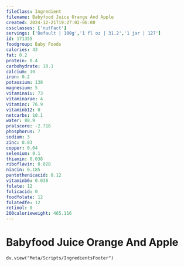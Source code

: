 ```yaml
---
fileClass: Ingredient
filename: Babyfood Juice Orange And Apple
created: 2024-12-21T19:27:02-06:00
cssclasses: ['nutFact']
servings: ['Default | 100g','1 fl oz | 31.2','1 jar | 127']
id: 171355
foodgroup: Baby Foods
calories: 43
fat: 0.2
protein: 0.4
carbohydrate: 10.1
calcium: 10
iron: 0.2
potassium: 138
magnesium: 5
vitaminaiu: 73
vitaminarae: 4
vitaminc: 76.9
vitaminb12: 0
netcarbs: 10.1
water: 88.9
pralscore: -2.718
phosphorus: 7
sodium: 3
zinc: 0.03
copper: 0.04
selenium: 0.1
thiamin: 0.038
riboflavin: 0.028
niacin: 0.185
pantothenicacid: 0.12
vitaminb6: 0.038
folate: 12
folicacid: 0
foodfolate: 12
folatedfe: 12
retinol: 0
200calorieweight: 465.116
---
```


# Babyfood Juice Orange And Apple

```dataviewjs
dv.view("Meta/Scripts/IngredientsFooter")
```